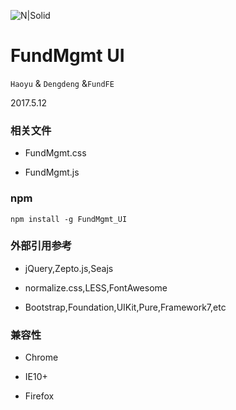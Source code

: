 ![N|Solid](/img/funui_logo.png)
# FundMgmt UI

`Haoyu` & `Dengdeng` &`FundFE`

2017.5.12
 
### 相关文件

- FundMgmt.css

- FundMgmt.js

### npm

``` npm
npm install -g FundMgmt_UI 
```

### 外部引用参考

- jQuery,Zepto.js,Seajs 

- normalize.css,LESS,FontAwesome

- Bootstrap,Foundation,UIKit,Pure,Framework7,etc

### 兼容性

- Chrome

- IE10+

- Firefox
